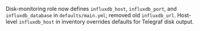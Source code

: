 Disk-monitoring role now defines `influxdb_host`, `influxdb_port`, and `influxdb_database` in `defaults/main.yml`; removed old `influxdb_url`. Host-level `influxdb_host` in inventory overrides defaults for Telegraf disk output.